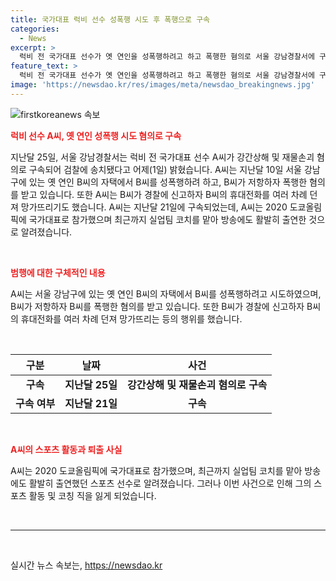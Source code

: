 ```yaml
---
title: 국가대표 럭비 선수 성폭행 시도 후 폭행으로 구속
categories:
  - News
excerpt: >
  럭비 전 국가대표 선수가 옛 연인을 성폭행하려고 하고 폭행한 혐의로 서울 강남경찰서에 구속됐다. A씨는 B씨의 자택에서 폭행을 시도하다가 B씨가 저항하자 폭행한 것으로 알려졌으며, 이후 B씨의 휴대전화를 던져 망가뜨린 혐의도 받았다. A씨는 2020 도쿄올림픽에 국가대표로 출전한 경력이 있으며, 최근까지는 실업팀 코치로 활동하고 방송에도 출연했다.
feature_text: >
  럭비 전 국가대표 선수가 옛 연인을 성폭행하려고 하고 폭행한 혐의로 서울 강남경찰서에 구속됐다. A씨는 B씨의 자택에서 폭행을 시도하다가 B씨가 저항하자 폭행한 것으로 알려졌으며, 이후 B씨의 휴대전화를 던져 망가뜨린 혐의도 받았다. A씨는 2020 도쿄올림픽에 국가대표로 출전한 경력이 있으며, 최근까지는 실업팀 코치로 활동하고 방송에도 출연했다.
image: 'https://newsdao.kr/res/images/meta/newsdao_breakingnews.jpg'
---
```


<p><img src="https://newsdao.kr/res/images/meta/newsdao_breakingnews.jpg" alt="firstkoreanews 속보" /></p>

<p><b><span style="color: #ee2323;">럭비 선수 A씨, 옛 연인 성폭행 시도 혐의로 구속</span></b></p>

<p>지난달 25일, 서울 강남경찰서는 럭비 전 국가대표 선수 A씨가 강간상해 및 재물손괴 혐의로 구속되어 검찰에 송치됐다고 어제(1일) 밝혔습니다. A씨는 지난달 10일 서울 강남구에 있는 옛 연인 B씨의 자택에서 B씨를 성폭행하려 하고, B씨가 저항하자 폭행한 혐의를 받고 있습니다. 또한 A씨는 B씨가 경찰에 신고하자 B씨의 휴대전화를 여러 차례 던져 망가뜨리기도 했습니다. A씨는 지난달 21일에 구속되었는데, A씨는 2020 도쿄올림픽에 국가대표로 참가했으며 최근까지 실업팀 코치를 맡아 방송에도 활발히 출연한 것으로 알려졌습니다.</p>

<p data-ke-size="size16">&nbsp;</p>

<p><b><span style="color: #ee2323;">범행에 대한 구체적인 내용</span></b></p>

<p>A씨는 서울 강남구에 있는 옛 연인 B씨의 자택에서 B씨를 성폭행하려고 시도하였으며, B씨가 저항하자 B씨를 폭행한 혐의를 받고 있습니다. 또한 B씨가 경찰에 신고하자 B씨의 휴대전화를 여러 차례 던져 망가뜨리는 등의 행위를 했습니다.</p>

<p data-ke-size="size16">&nbsp;</p>

<table>
<thead>
<tr>
<th style="text-align: center;">구분</th>
<th style="text-align: center;">날짜</th>
<th style="text-align: center;">사건</th>
</tr>
</thead>
<tbody>
<tr>
<td style="text-align: center; height: 17px;"><b>구속</b></td>
<td style="text-align: center; height: 17px;"><b>지난달 25일</b></td>
<td style="text-align: center; height: 17px;"><b>강간상해 및 재물손괴 혐의로 구속</b></td>
</tr>
<tr>
<td style="text-align: center; height: 17px;"><b>구속 여부</b></td>
<td style="text-align: center; height: 17px;"><b>지난달 21일</b></td>
<td style="text-align: center; height: 17px;"><b>구속</b></td>
</tr>
</tbody>
</table>

<p data-ke-size="size16">&nbsp;</p>

<p><b><span style="color: #ee2323;">A씨의 스포츠 활동과 퇴출 사실</span></b></p>

<p>A씨는 2020 도쿄올림픽에 국가대표로 참가했으며, 최근까지 실업팀 코치를 맡아 방송에도 활발히 출연했던 스포츠 선수로 알려졌습니다. 그러나 이번 사건으로 인해 그의 스포츠 활동 및 코칭 직을 잃게 되었습니다.</p>

<p data-ke-size="size16">&nbsp;</p>

<hr>

<p data-ke-size="size16">&nbsp;</p>
실시간 뉴스 속보는, <a href="https://newsdao.kr" rel="dofollow">https://newsdao.kr</a>


